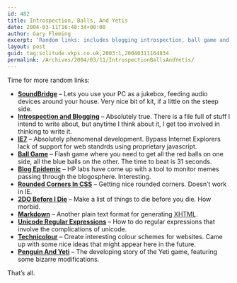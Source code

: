 ```yaml
---
id: 482
title: Introspection, Balls, And Yetis
date: 2004-03-11T16:48:34+00:00
author: Gary Fleming
excerpt: 'Random links: includes blogging introspection, ball game and more.'
layout: post
guid: tag:solitude.vkps.co.uk,2003:1,20040311164834
permalink: /Archives/2004/03/11/IntrospectionBallsAndYetis/
---
```

Time for more random links:

  * **[SoundBridge](http://www.rokulabs.com/products/soundbridge/)** &#8211; Lets you use your PC as a jukebox, feeding audio devices around your house. Very nice bit of kit, if a little on the steep side.
  * **[Introspection and Blogging](http://fishbowl.pastiche.org/2004/03/11/introspection_is_the_enemy_of_blogging)** &#8211; Absolutely true. There is a file full of stuff I intend to write about, but anytime I think about it, I get too involved in thinking to write it.
  * **[<acronym title="Internet Explorer">IE7</acronym>](http://dean.edwards.name/IE7/)** &#8211; Absolutely phenomenal development. Bypass Internet Explorers lack of support for web standrds using proprietary javascript.
  * **[Ball Game](http://content.collegemix.com/games/41d1ed130582f1ac30fc7028f67005a2.swf)** &#8211; Flash game where you need to get all the red balls on one side, all the blue balls on the other. The time to beat is 31 seconds.
  * **[Blog Epidemic](http://www-idl.hpl.hp.com/blogstuff/)** &#8211; HP labs have come up with a tool to monitor memes passing through the blogosphere. Interesting.
  * **[Rounded Corners In <acronym title="Cascading Style Sheets">CSS</acronym>](http://www.virtuelvis.com/gallery/css/rounded/)** &#8211; Getting nice rounded corners. Doesn&#8217;t work in IE.
  * **[2DO Before I Die](http://www.2dobeforeidie.com/home.htm)** &#8211; Make a list of things to die before you die. How morbid.
  * **[Markdown](http://daringfireball.net/projects/markdown/)** &#8211; Another plain text format for generating <acronym title="eXtensible HyperText Markup Language">XHTML</acronym>.
  * **[Unicode Regular Expressions](http://www.unicode.org/reports/tr18/tr18-9.html)** &#8211; How to do regular expressions that involve the complications of unicode.
  * **[Technicolour](http://www.themaninblue.com/experiment/Technicolor/)** &#8211; Create interesting colour schemes for websites. Came up with some nice ideas that might appear here in the future.
  * **[Penguin And Yeti](http://penguin.omnihosts.net/)** &#8211; The developing story of the Yeti game, featuring some bizarre modifications.

That&#8217;s all.